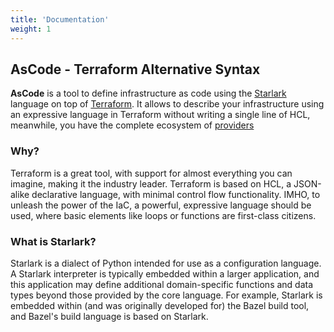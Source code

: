 ```yaml
---
title: 'Documentation'
weight: 1
---
```


## AsCode - Terraform Alternative Syntax 

**AsCode** is a tool to define infrastructure as code using the [Starlark](https://github.com/google/starlark-go/blob/master/doc/spec.md) language on top of [Terraform](https://github.com/hashicorp/terraform). It allows to describe your infrastructure using an expressive language in Terraform without writing a single line of HCL, meanwhile, you have the complete ecosystem of [providers](https://www.terraform.io/docs/providers/index.html) 

### Why?

Terraform is a great tool, with support for almost everything you can imagine, making it the industry leader. Terraform is based on HCL, a JSON-alike declarative language, with minimal control flow functionality. IMHO, to unleash the power of the IaC, a powerful, expressive language should be used, where basic elements like loops or functions are first-class citizens.

### What is Starlark?

Starlark is a dialect of Python intended for use as a configuration language. A Starlark interpreter is typically embedded within a larger application, and this application may define additional domain-specific functions and data types beyond those provided by the core language. For example, Starlark is embedded within (and was originally developed for) the Bazel build tool, and Bazel's build language is based on Starlark.